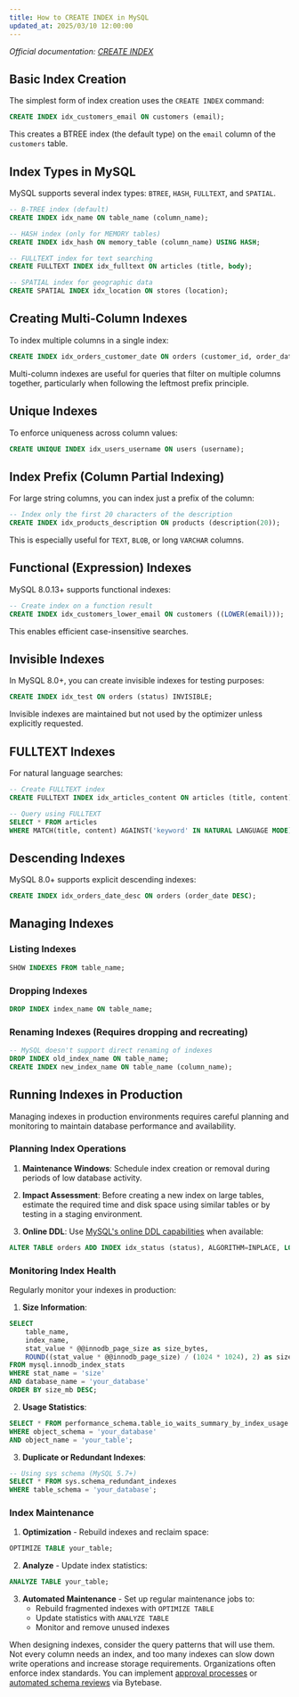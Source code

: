 ```yaml
---
title: How to CREATE INDEX in MySQL
updated_at: 2025/03/10 12:00:00
---
```


_Official documentation: [CREATE INDEX](https://dev.mysql.com/doc/refman/8.0/en/create-index.html)_

## Basic Index Creation

The simplest form of index creation uses the `CREATE INDEX` command:

```sql
CREATE INDEX idx_customers_email ON customers (email);
```

This creates a BTREE index (the default type) on the `email` column of the `customers` table.

## Index Types in MySQL

MySQL supports several index types: `BTREE`, `HASH`, `FULLTEXT`, and `SPATIAL`.

```sql
-- B-TREE index (default)
CREATE INDEX idx_name ON table_name (column_name);

-- HASH index (only for MEMORY tables)
CREATE INDEX idx_hash ON memory_table (column_name) USING HASH;

-- FULLTEXT index for text searching
CREATE FULLTEXT INDEX idx_fulltext ON articles (title, body);

-- SPATIAL index for geographic data
CREATE SPATIAL INDEX idx_location ON stores (location);
```

## Creating Multi-Column Indexes

To index multiple columns in a single index:

```sql
CREATE INDEX idx_orders_customer_date ON orders (customer_id, order_date);
```

Multi-column indexes are useful for queries that filter on multiple columns together, particularly when following the leftmost prefix principle.

## Unique Indexes

To enforce uniqueness across column values:

```sql
CREATE UNIQUE INDEX idx_users_username ON users (username);
```

## Index Prefix (Column Partial Indexing)

For large string columns, you can index just a prefix of the column:

```sql
-- Index only the first 20 characters of the description
CREATE INDEX idx_products_description ON products (description(20));
```

This is especially useful for `TEXT`, `BLOB`, or long `VARCHAR` columns.

## Functional (Expression) Indexes

MySQL 8.0.13+ supports functional indexes:

```sql
-- Create index on a function result
CREATE INDEX idx_customers_lower_email ON customers ((LOWER(email)));
```

This enables efficient case-insensitive searches.

## Invisible Indexes

In MySQL 8.0+, you can create invisible indexes for testing purposes:

```sql
CREATE INDEX idx_test ON orders (status) INVISIBLE;
```

Invisible indexes are maintained but not used by the optimizer unless explicitly requested.

## FULLTEXT Indexes

For natural language searches:

```sql
-- Create FULLTEXT index
CREATE FULLTEXT INDEX idx_articles_content ON articles (title, content);

-- Query using FULLTEXT
SELECT * FROM articles
WHERE MATCH(title, content) AGAINST('keyword' IN NATURAL LANGUAGE MODE);
```

## Descending Indexes

MySQL 8.0+ supports explicit descending indexes:

```sql
CREATE INDEX idx_orders_date_desc ON orders (order_date DESC);
```

## Managing Indexes

### Listing Indexes

```sql
SHOW INDEXES FROM table_name;
```

### Dropping Indexes

```sql
DROP INDEX index_name ON table_name;
```

### Renaming Indexes (Requires dropping and recreating)

```sql
-- MySQL doesn't support direct renaming of indexes
DROP INDEX old_index_name ON table_name;
CREATE INDEX new_index_name ON table_name (column_name);
```

## Running Indexes in Production

Managing indexes in production environments requires careful planning and monitoring to maintain database performance and availability.

### Planning Index Operations

1. **Maintenance Windows**: Schedule index creation or removal during periods of low database activity.

2. **Impact Assessment**: Before creating a new index on large tables, estimate the required time and disk space using similar tables or by testing in a staging environment.

3. **Online DDL**: Use [MySQL's online DDL capabilities](https://dev.mysql.com/doc/refman/8.4/en/innodb-online-ddl-operations.html) when available:

```sql
ALTER TABLE orders ADD INDEX idx_status (status), ALGORITHM=INPLACE, LOCK=NONE;
```

### Monitoring Index Health

Regularly monitor your indexes in production:

1. **Size Information**:

```sql
SELECT
    table_name,
    index_name,
    stat_value * @@innodb_page_size as size_bytes,
    ROUND((stat_value * @@innodb_page_size) / (1024 * 1024), 2) as size_mb
FROM mysql.innodb_index_stats
WHERE stat_name = 'size'
AND database_name = 'your_database'
ORDER BY size_mb DESC;
```

2. **Usage Statistics**:

```sql
SELECT * FROM performance_schema.table_io_waits_summary_by_index_usage
WHERE object_schema = 'your_database'
AND object_name = 'your_table';
```

3. **Duplicate or Redundant Indexes**:

```sql
-- Using sys schema (MySQL 5.7+)
SELECT * FROM sys.schema_redundant_indexes
WHERE table_schema = 'your_database';
```

### Index Maintenance

1. **Optimization** - Rebuild indexes and reclaim space:

```sql
OPTIMIZE TABLE your_table;
```

2. **Analyze** - Update index statistics:

```sql
ANALYZE TABLE your_table;
```

3. **Automated Maintenance** - Set up regular maintenance jobs to:
   - Rebuild fragmented indexes with `OPTIMIZE TABLE`
   - Update statistics with `ANALYZE TABLE`
   - Monitor and remove unused indexes

<HintBlock type="info">

When designing indexes, consider the query patterns that will use them. Not every column needs an index, and too many indexes can slow down write operations and increase storage requirements. Organizations often enforce index standards. You can implement [approval processes](https://docs.bytebase.com/administration/custom-approval/) or [automated schema reviews](https://docs.bytebase.com/sql-review/review-rules/#column) via Bytebase.

</HintBlock>

